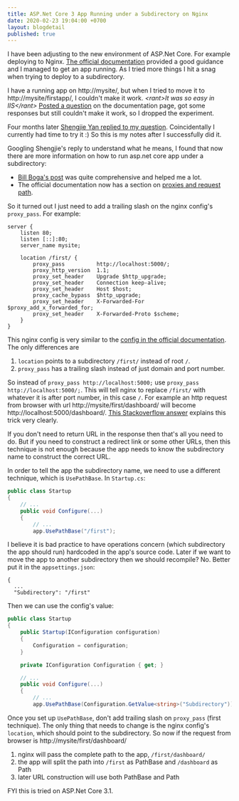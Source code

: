 ```yaml
---
title: ASP.Net Core 3 App Running under a Subdirectory on Nginx
date: 2020-02-23 19:04:00 +0700
layout: blogdetail
published: true
---
```


I have been adjusting to the new environment of ASP.Net Core. For example deploying to Nginx. [The official documentation](https://docs.microsoft.com/en-us/aspnet/core/host-and-deploy/linux-nginx) provided a good guidance and I managed to get an app running. As I tried more things I hit a snag when trying to deploy to a subdirectory.

I have a running app on http://mysite/, but when I tried to move it to http://mysite/firstapp/, I couldn't make it work. *&lt;rant>It was so easy in IIS&lt;/rant>* [Posted a question](https://github.com/dotnet/AspNetCore.Docs/issues/15464) on the documentation page, got some responses but still couldn't make it work, so I dropped the experiment.

Four months later [Shengjie Yan replied to my question](https://github.com/dotnet/AspNetCore.Docs/issues/15464#issuecomment-589895570). Coincidentally I currently had time to try it :) So this is my notes after I successfully did it.

Googling Shengjie's reply to understand what he means, I found that now there are more information on how to run asp.net core app under a subdirectory:

* [Bill Boga's post](https://www.billbogaiv.com/posts/net-core-hosted-on-subdirectories-in-nginx) was quite comprehensive and helped me a lot.
* The official documentation now has a section on [proxies and request path](https://docs.microsoft.com/en-us/aspnet/core/host-and-deploy/proxy-load-balancer?view=aspnetcore-3.1#deal-with-path-base-and-proxies-that-change-the-request-path).

So it turned out I just need to add a trailing slash on the nginx config's `proxy_pass`. For example:

```nginx
server {
    listen 80;
    listen [::]:80;
    server_name mysite;

    location /first/ {
        proxy_pass          http://localhost:5000/;
        proxy_http_version  1.1;
        proxy_set_header    Upgrade $http_upgrade;
        proxy_set_header    Connection keep-alive;
        proxy_set_header    Host $host;
        proxy_cache_bypass  $http_upgrade;
        proxy_set_header    X-Forwarded-For $proxy_add_x_forwarded_for;
        proxy_set_header    X-Forwarded-Proto $scheme;
    }
}
```

This nginx config is very similar to the [config in the official documentation](https://docs.microsoft.com/en-us/aspnet/core/host-and-deploy/linux-nginx?view=aspnetcore-3.1#configure-nginx). The only differences are 

1. `location` points to a subdirectory `/first/` instead of root `/`.
1. `proxy_pass` has a trailing slash instead of just domain and port number.

So instead of `proxy_pass http://localhost:5000;` use `proxy_pass http://localhost:5000/;`. This will tell nginx to replace `/first/` with whatever it is after port number, in this case `/`. For example an http request from browser with url http://mysite/first/dashboard/ will become http://localhost:5000/dashboard/. [This Stackoverflow answer](https://stackoverflow.com/a/22759570/196451) explains this trick very clearly.

If you don't need to return URL in the response then that's all you need to do. But if you need to construct a redirect link or some other URLs, then this technique is not enough because the app needs to know the subdirectory name to construct the correct URL.

In order to tell the app the subdirectory name, we need to use a different technique, which is `UsePathBase`. In `Startup.cs`:

```c#
public class Startup
{
    // ...
    public void Configure(...)
    {
        // ...
        app.UsePathBase("/first");
```

I believe it is bad practice to have operations concern (which subdirectory the app should run) hardcoded in the app's source code. Later if we want to move the app to another subdirectory then we should recompile? No. Better put it in the `appsettings.json`:

```
{
  ...
  "Subdirectory": "/first"
```

Then we can use the config's value:

```c#
public class Startup
{
    public Startup(IConfiguration configuration)
    {
        Configuration = configuration;
    }

    private IConfiguration Configuration { get; }

    // ...
    public void Configure(...)
    {
        // ...
        app.UsePathBase(Configuration.GetValue<string>("Subdirectory"));
```

Once you set up `UsePathBase`, don't add trailing slash on `proxy_pass` (first technique). The only thing that needs to change is the nginx config's `location`, which should point to the subdirectory. So now if the request from browser is http://mysite/first/dashboard/

1. nginx will pass the complete path to the app, `/first/dashboard/`
1. the app will split the path into `/first` as PathBase and `/dashboard` as Path
1. later URL construction will use both PathBase and Path

FYI this is tried on ASP.Net Core 3.1.